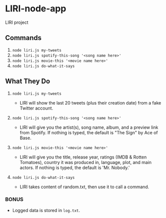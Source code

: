 # LIRI-node-app
LIRI project

## Commands
1. `node liri.js my-tweets`
2. `node liri.js spotify-this-song '<song name here>'`
3. `node liri.js movie-this '<movie name here>'`
4. `node liri.js do-what-it-says`

## What They Do
1. `node liri.js my-tweets`

	* LIRI will show the last 20 tweets (plus their creation date) from a fake Twitter account.

2. `node liri.js spotify-this-song '<song name here>'`

	* LIRI will give you the artist(s), song name, album, and a preview link from Spotify. If nothing is typed, the default is "The Sign" by Ace of Base.

3. `node liri.js movie-this '<movie name here>'`

	* LIRI will give you the title, release year, ratings (IMDB & Rotten Tomatoes), country it was produced in, language, plot, and main actors. If nothing is typed, the default is 'Mr. Nobody.'

4. `node liri.js do-what-it-says`
	
	* LIRI takes content of random.txt, then use it to call a command.


### BONUS
* Logged data is stored in `log.txt`.